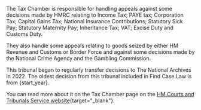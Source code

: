 The Tax Chamber is responsible for handling appeals against some decisions made by HMRC relating to Income Tax; PAYE tax; Corporation Tax; Capital Gains Tax; National Insurance Contributions; Statutory Sick Pay; Statutory Maternity Pay; Inheritance Tax; VAT; Excise Duty and Customs Duty.

They also handle some appeals relating to goods seized by either HM Revenue and Customs or Border Force and against some decisions made by the National Crime Agency and the Gambling Commission.

This tribunal began to regularly transfer decisions to The National Archives in 2022. The oldest decision from this tribunal included in Find Case Law is from {start_year}.

You can read more about it on the Tax Chamber page on the [HM Courts and Tribunals Service website](https://www.gov.uk/courts-tribunals/first-tier-tribunal-tax){target="\_blank"}.
